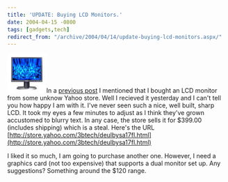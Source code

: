 ```yaml
---
title: 'UPDATE: Buying LCD Monitors.'
date: 2004-04-15 -0800
tags: [gadgets,tech]
redirect_from: "/archive/2004/04/14/update-buying-lcd-monitors.aspx/"
---
```


![](/images/dellultrasharp.jpg)In a [previous
post](https://haacked.com/archive/2004/04/07/305.aspx "Previous Post")
I mentioned that I bought an LCD monitor from some unknow Yahoo store.
Well I recieved it yesterday and I can't tell you how happy I am with
it. I've never seen such a nice, well built, sharp LCD. It took my eyes
a few minutes to adjust as I think they've grown accustomed to blurry
text. In any case, the store sells it for \$399.00 (includes shipping)
which is a steal. Here's the URL
[http://store.yahoo.com/3btech/deulbysa17fl.html](http://store.yahoo.com/3btech/deulbysa17fl.html)

I liked it so much, I am going to purchase another one. However, I need
a graphics card (not too expensive) that supports a dual monitor set up.
Any suggestions? Something around the \$120 range.

